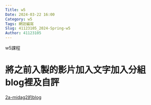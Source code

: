 ```yaml
---
Title: w5
Date: 2024-03-22 16:00
Category: w5
Tags: 網誌編寫
Slug: 41123105_2024-Spring-w5
Author: 41123105
---
```


w5課程

<!-- PELICAN_END_SUMMARY -->

# 將之前入製的影片加入文字加入分組blog裡及自評

<a href="https://mdecd2024.github.io/2a-midag2/blog/2024-Spring-w4-blog-tutorial.html">2a-midag2的blog</a>